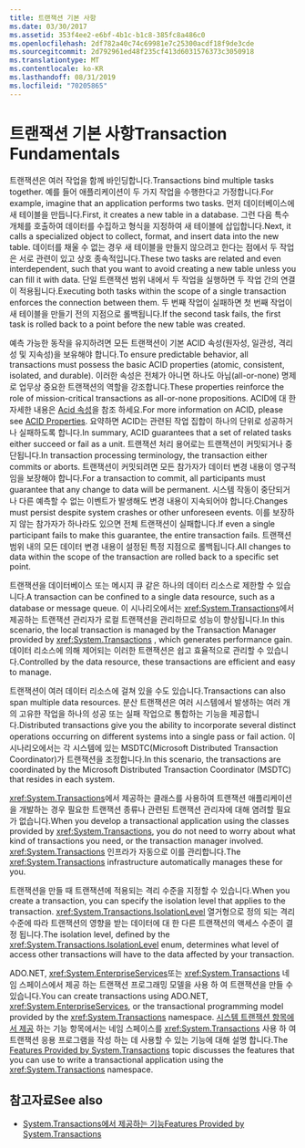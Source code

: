 ```yaml
---
title: 트랜잭션 기본 사항
ms.date: 03/30/2017
ms.assetid: 353f4ee2-e6bf-4b1c-b1c8-385fc8a486c0
ms.openlocfilehash: 2df782a40c74c69981e7c25300acdf18f9de3cde
ms.sourcegitcommit: 2d792961ed48f235cf413d6031576373c3050918
ms.translationtype: MT
ms.contentlocale: ko-KR
ms.lasthandoff: 08/31/2019
ms.locfileid: "70205865"
---
```

# <a name="transaction-fundamentals"></a><span data-ttu-id="9dc73-102">트랜잭션 기본 사항</span><span class="sxs-lookup"><span data-stu-id="9dc73-102">Transaction Fundamentals</span></span>
<span data-ttu-id="9dc73-103">트랜잭션은 여러 작업을 함께 바인딩합니다.</span><span class="sxs-lookup"><span data-stu-id="9dc73-103">Transactions bind multiple tasks together.</span></span> <span data-ttu-id="9dc73-104">예를 들어 애플리케이션이 두 가지 작업을 수행한다고 가정합니다.</span><span class="sxs-lookup"><span data-stu-id="9dc73-104">For example, imagine that an application performs two tasks.</span></span> <span data-ttu-id="9dc73-105">먼저 데이터베이스에 새 테이블을 만듭니다.</span><span class="sxs-lookup"><span data-stu-id="9dc73-105">First, it creates a new table in a database.</span></span> <span data-ttu-id="9dc73-106">그런 다음 특수 개체를 호출하여 데이터를 수집하고 형식을 지정하여 새 테이블에 삽입합니다.</span><span class="sxs-lookup"><span data-stu-id="9dc73-106">Next, it calls a specialized object to collect, format, and insert data into the new table.</span></span> <span data-ttu-id="9dc73-107">데이터를 채울 수 없는 경우 새 테이블을 만들지 않으려고 한다는 점에서 두 작업은 서로 관련이 있고 상호 종속적입니다.</span><span class="sxs-lookup"><span data-stu-id="9dc73-107">These two tasks are related and even interdependent, such that you want to avoid creating a new table unless you can fill it with data.</span></span> <span data-ttu-id="9dc73-108">단일 트랜잭션 범위 내에서 두 작업을 실행하면 두 작업 간의 연결이 적용됩니다.</span><span class="sxs-lookup"><span data-stu-id="9dc73-108">Executing both tasks within the scope of a single transaction enforces the connection between them.</span></span> <span data-ttu-id="9dc73-109">두 번째 작업이 실패하면 첫 번째 작업이 새 테이블을 만들기 전의 지점으로 롤백됩니다.</span><span class="sxs-lookup"><span data-stu-id="9dc73-109">If the second task fails, the first task is rolled back to a point before the new table was created.</span></span>  
  
 <span data-ttu-id="9dc73-110">예측 가능한 동작을 유지하려면 모든 트랜잭션이 기본 ACID 속성(원자성, 일관성, 격리성 및 지속성)을 보유해야 합니다.</span><span class="sxs-lookup"><span data-stu-id="9dc73-110">To ensure predictable behavior, all transactions must possess the basic ACID properties (atomic, consistent, isolated, and durable).</span></span> <span data-ttu-id="9dc73-111">이러한 속성은 전체가 아니면 하나도 아님(all-or-none) 명제로 업무상 중요한 트랜잭션의 역할을 강조합니다.</span><span class="sxs-lookup"><span data-stu-id="9dc73-111">These properties reinforce the role of mission-critical transactions as all-or-none propositions.</span></span> <span data-ttu-id="9dc73-112">ACID에 대 한 자세한 내용은 [Acid 속성](https://go.microsoft.com/fwlink/?LinkId=98791)을 참조 하세요.</span><span class="sxs-lookup"><span data-stu-id="9dc73-112">For more information on ACID, please see [ACID Properties](https://go.microsoft.com/fwlink/?LinkId=98791).</span></span> <span data-ttu-id="9dc73-113">요약하면 ACID는 관련된 작업 집합이 하나의 단위로 성공하거나 실패하도록 합니다.</span><span class="sxs-lookup"><span data-stu-id="9dc73-113">In summary, ACID guarantees that a set of related tasks either succeed or fail as a unit.</span></span> <span data-ttu-id="9dc73-114">트랜잭션 처리 용어로는 트랜잭션이 커밋되거나 중단됩니다.</span><span class="sxs-lookup"><span data-stu-id="9dc73-114">In transaction processing terminology, the transaction either commits or aborts.</span></span> <span data-ttu-id="9dc73-115">트랜잭션이 커밋되려면 모든 참가자가 데이터 변경 내용이 영구적임을 보장해야 합니다.</span><span class="sxs-lookup"><span data-stu-id="9dc73-115">For a transaction to commit, all participants must guarantee that any change to data will be permanent.</span></span> <span data-ttu-id="9dc73-116">시스템 작동이 중단되거나 다른 예측할 수 없는 이벤트가 발생해도 변경 내용이 지속되어야 합니다.</span><span class="sxs-lookup"><span data-stu-id="9dc73-116">Changes must persist despite system crashes or other unforeseen events.</span></span> <span data-ttu-id="9dc73-117">이를 보장하지 않는 참가자가 하나라도 있으면 전체 트랜잭션이 실패합니다.</span><span class="sxs-lookup"><span data-stu-id="9dc73-117">If even a single participant fails to make this guarantee, the entire transaction fails.</span></span> <span data-ttu-id="9dc73-118">트랜잭션 범위 내의 모든 데이터 변경 내용이 설정된 특정 지점으로 롤백됩니다.</span><span class="sxs-lookup"><span data-stu-id="9dc73-118">All changes to data within the scope of the transaction are rolled back to a specific set point.</span></span>  
  
 <span data-ttu-id="9dc73-119">트랜잭션을 데이터베이스 또는 메시지 큐 같은 하나의 데이터 리소스로 제한할 수 있습니다.</span><span class="sxs-lookup"><span data-stu-id="9dc73-119">A transaction can be confined to a single data resource, such as a database or message queue.</span></span> <span data-ttu-id="9dc73-120">이 시나리오에서는 <xref:System.Transactions>에서 제공하는 트랜잭션 관리자가 로컬 트랜잭션을 관리하므로 성능이 향상됩니다.</span><span class="sxs-lookup"><span data-stu-id="9dc73-120">In this scenario, the local transaction is managed by the Transaction Manager provided by <xref:System.Transactions> , which generates performance gain.</span></span> <span data-ttu-id="9dc73-121">데이터 리소스에 의해 제어되는 이러한 트랜잭션은 쉽고 효율적으로 관리할 수 있습니다.</span><span class="sxs-lookup"><span data-stu-id="9dc73-121">Controlled by the data resource, these transactions are efficient and easy to manage.</span></span>  
  
 <span data-ttu-id="9dc73-122">트랜잭션이 여러 데이터 리소스에 걸쳐 있을 수도 있습니다.</span><span class="sxs-lookup"><span data-stu-id="9dc73-122">Transactions can also span multiple data resources.</span></span> <span data-ttu-id="9dc73-123">분산 트랜잭션은 여러 시스템에서 발생하는 여러 개의 고유한 작업을 하나의 성공 또는 실패 작업으로 통합하는 기능을 제공합니다.</span><span class="sxs-lookup"><span data-stu-id="9dc73-123">Distributed transactions give you the ability to incorporate several distinct operations occurring on different systems into a single pass or fail action.</span></span> <span data-ttu-id="9dc73-124">이 시나리오에서는 각 시스템에 있는 MSDTC(Microsoft Distributed Transaction Coordinator)가 트랜잭션을 조정합니다.</span><span class="sxs-lookup"><span data-stu-id="9dc73-124">In this scenario, the transactions are coordinated by the Microsoft Distributed Transaction Coordinator (MSDTC) that resides in each system.</span></span>  
  
 <span data-ttu-id="9dc73-125"><xref:System.Transactions>에서 제공하는 클래스를 사용하여 트랜잭션 애플리케이션을 개발하는 경우 필요한 트랜잭션 종류나 관련된 트랜잭션 관리자에 대해 염려할 필요가 없습니다.</span><span class="sxs-lookup"><span data-stu-id="9dc73-125">When you develop a transactional application using the classes provided by <xref:System.Transactions>, you do not need to worry about what kind of transactions you need, or the transaction manager involved.</span></span> <span data-ttu-id="9dc73-126"><xref:System.Transactions> 인프라가 자동으로 이를 관리합니다.</span><span class="sxs-lookup"><span data-stu-id="9dc73-126">The <xref:System.Transactions> infrastructure automatically manages these for you.</span></span>  
  
 <span data-ttu-id="9dc73-127">트랜잭션을 만들 때 트랜잭션에 적용되는 격리 수준을 지정할 수 있습니다.</span><span class="sxs-lookup"><span data-stu-id="9dc73-127">When you create a transaction, you can specify the isolation level that applies to the transaction.</span></span> <span data-ttu-id="9dc73-128"><xref:System.Transactions.IsolationLevel> 열거형으로 정의 되는 격리 수준에 따라 트랜잭션의 영향을 받는 데이터에 대 한 다른 트랜잭션의 액세스 수준이 결정 됩니다.</span><span class="sxs-lookup"><span data-stu-id="9dc73-128">The isolation level, defined by the <xref:System.Transactions.IsolationLevel> enum, determines what level of access other transactions will have to the data affected by your transaction.</span></span>  
  
 <span data-ttu-id="9dc73-129">ADO.NET, <xref:System.EnterpriseServices>또는 <xref:System.Transactions> 네임 스페이스에서 제공 하는 트랜잭션 프로그래밍 모델을 사용 하 여 트랜잭션을 만들 수 있습니다.</span><span class="sxs-lookup"><span data-stu-id="9dc73-129">You can create transactions using ADO.NET, <xref:System.EnterpriseServices>, or the transactional programming model provided by the <xref:System.Transactions> namespace.</span></span> <span data-ttu-id="9dc73-130">[시스템 트랜잭션 항목에서 제공](features-provided-by-system-transactions.md) 하는 기능 항목에서는 네임 스페이스를 <xref:System.Transactions> 사용 하 여 트랜잭션 응용 프로그램을 작성 하는 데 사용할 수 있는 기능에 대해 설명 합니다.</span><span class="sxs-lookup"><span data-stu-id="9dc73-130">The [Features Provided by System.Transactions](features-provided-by-system-transactions.md) topic discusses the features that you can use to write a transactional application using the <xref:System.Transactions> namespace.</span></span>  
  
## <a name="see-also"></a><span data-ttu-id="9dc73-131">참고자료</span><span class="sxs-lookup"><span data-stu-id="9dc73-131">See also</span></span>

- [<span data-ttu-id="9dc73-132">System.Transactions에서 제공하는 기능</span><span class="sxs-lookup"><span data-stu-id="9dc73-132">Features Provided by System.Transactions</span></span>](features-provided-by-system-transactions.md)
